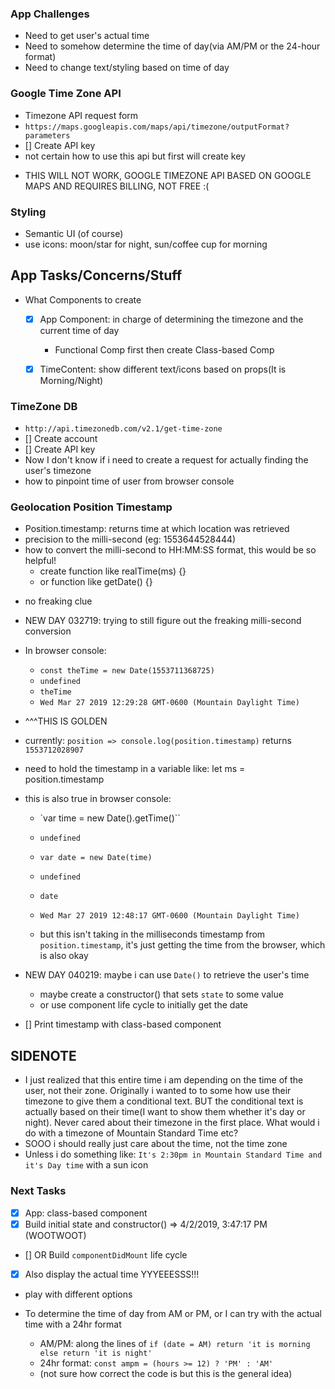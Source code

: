 ### App Challenges
- Need to get user's actual time
- Need to somehow determine the time of day(via AM/PM or the 24-hour format)
- Need to change text/styling based on time of day

### Google Time Zone API
- Timezone API request form
- `https://maps.googleapis.com/maps/api/timezone/outputFormat?parameters`
- [] Create API key
- not certain how to use this api but first will create key

* THIS WILL NOT WORK, GOOGLE TIMEZONE API BASED ON GOOGLE MAPS AND REQUIRES BILLING, NOT FREE :(

### Styling
- Semantic UI (of course)
- use icons: moon/star for night, sun/coffee cup for morning

## App Tasks/Concerns/Stuff
- What Components to create
  - [x] App Component: in charge of determining the timezone and the current time of day
    - Functional Comp first then create Class-based Comp

  - [x] TimeContent: show different text/icons based on props(It is Morning/Night)


### TimeZone DB
- `http://api.timezonedb.com/v2.1/get-time-zone`
- [] Create account
- [] Create API key
- Now I don't know if i need to create a request for actually finding the user's timezone
- how to pinpoint time of user from browser console

### Geolocation Position Timestamp
- Position.timestamp: returns time at which location was retrieved
- precision to the milli-second (eg: 1553644528444)
- how to convert the milli-second to HH:MM:SS format, this would be so helpful!
  - create function like realTime(ms) {}
  - or function like getDate() {}
* no freaking clue

- NEW DAY 032719: trying to still figure out the freaking milli-second conversion
- In browser console:
  - `const theTime = new Date(1553711368725)`
  - `undefined`
  - `theTime`
  - `Wed Mar 27 2019 12:29:28 GMT-0600 (Mountain Daylight Time)`
- ^^^THIS IS GOLDEN

- currently: `position => console.log(position.timestamp)` returns `1553712028907`
- need to hold the timestamp in a variable like: let ms = position.timestamp

- this is also true in browser console:
  - `var time = new Date().getTime()``
  - `undefined`
  - `var date = new Date(time)`
  - `undefined`
  - `date`
  - `Wed Mar 27 2019 12:48:17 GMT-0600 (Mountain Daylight Time)`

  - but this isn't taking in the milliseconds timestamp from `position.timestamp`, it's just getting the time from the browser, which is also okay

- NEW DAY 040219: maybe i can use `Date()` to retrieve the user's time
  - maybe create a constructor() that sets `state` to some value
  - or use component life cycle to initially get the date

- [] Print timestamp with class-based component

## SIDENOTE
- I just realized that this entire time i am depending on the time of the user, not their zone.  Originally i wanted to to some how use their timezone to give them a conditional text.  BUT the conditional text is actually based on their time(I want to show them whether it's day or night).  Never cared about their timezone in the first place.  What would i do with a timezone of Mountain Standard Time etc?
- SOOO i should really just care about the time, not the time zone
- Unless i do something like: `It's 2:30pm in Mountain Standard Time and it's Day time` with a sun icon


### Next Tasks
- [x] App: class-based component
- [x] Build initial state and constructor() => 4/2/2019, 3:47:17 PM (WOOTWOOT)
- [] OR Build `componentDidMount` life cycle
- [x] Also display the actual time YYYEEESSS!!!
- play with different options

- To determine the time of day from AM or PM, or I can try with the actual time with a 24hr format
  - AM/PM: along the lines of `if (date = AM) return 'it is morning else return 'it is night'`
  - 24hr format: `const ampm = (hours >= 12) ? 'PM' : 'AM'`
  - (not sure how correct the code is but this is the general idea)
